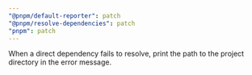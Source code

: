 ```yaml
---
"@pnpm/default-reporter": patch
"@pnpm/resolve-dependencies": patch
"pnpm": patch
---
```


When a direct dependency fails to resolve, print the path to the project directory in the error message.
